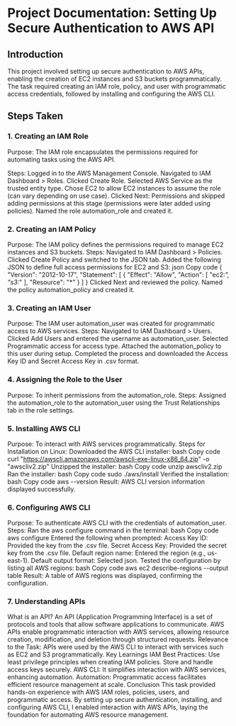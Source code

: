 # Project Documentation: Setting Up Secure Authentication to AWS API

## Introduction
This project involved setting up secure authentication to AWS APIs, enabling the creation of EC2 instances and S3 buckets programmatically. The task required creating an IAM role, policy, and user with programmatic access credentials, followed by installing and configuring the AWS CLI.

## Steps Taken
###  1. Creating an IAM Role
Purpose: The IAM role encapsulates the permissions required for automating tasks using the AWS API.

Steps:
Logged in to the AWS Management Console.
Navigated to IAM Dashboard > Roles.
Clicked Create Role.
Selected AWS Service as the trusted entity type.
Chose EC2 to allow EC2 instances to assume the role (can vary depending on use case).
Clicked Next: Permissions and skipped adding permissions at this stage (permissions were later added using policies).
Named the role automation_role and created it.

### 2. Creating an IAM Policy
Purpose: The IAM policy defines the permissions required to manage EC2 instances and S3 buckets.
Steps:
Navigated to IAM Dashboard > Policies.
Clicked Create Policy and switched to the JSON tab.
Added the following JSON to define full access permissions for EC2 and S3:
json
Copy code
{
  "Version": "2012-10-17",
  "Statement": [
    {
      "Effect": "Allow",
      "Action": [
        "ec2:*",
        "s3:*"
      ],
      "Resource": "*"
    }
  ]
}
Clicked Next and reviewed the policy.
Named the policy automation_policy and created it.

### 3. Creating an IAM User
Purpose: The IAM user automation_user was created for programmatic access to AWS services.
Steps:
Navigated to IAM Dashboard > Users.
Clicked Add Users and entered the username as automation_user.
Selected Programmatic access for access type.
Attached the automation_policy to this user during setup.
Completed the process and downloaded the Access Key ID and Secret Access Key in .csv format.

### 4. Assigning the Role to the User
Purpose: To inherit permissions from the automation_role.
Steps:
Assigned the automation_role to the automation_user using the Trust Relationships tab in the role settings.

### 5. Installing AWS CLI
Purpose: To interact with AWS services programmatically.
Steps for Installation on Linux:
Downloaded the AWS CLI installer:
bash
Copy code
curl "https://awscli.amazonaws.com/awscli-exe-linux-x86_64.zip" -o "awscliv2.zip"
Unzipped the installer:
bash
Copy code
unzip awscliv2.zip
Ran the installer:
bash
Copy code
sudo ./aws/install
Verified the installation:
bash
Copy code
aws --version
Result: AWS CLI version information displayed successfully.

### 6. Configuring AWS CLI
Purpose: To authenticate AWS CLI with the credentials of automation_user.
Steps:
Ran the aws configure command in the terminal:
bash
Copy code
aws configure
Entered the following when prompted:
Access Key ID: Provided the key from the .csv file.
Secret Access Key: Provided the secret key from the .csv file.
Default region name: Entered the region (e.g., us-east-1).
Default output format: Selected json.
Tested the configuration by listing all AWS regions:
bash
Copy code
aws ec2 describe-regions --output table
Result: A table of AWS regions was displayed, confirming the configuration.

### 7. Understanding APIs
What is an API?
An API (Application Programming Interface) is a set of protocols and tools that allow software applications to communicate.
AWS APIs enable programmatic interaction with AWS services, allowing resource creation, modification, and deletion through structured requests.
Relevance to the Task:
APIs were used by the AWS CLI to interact with services such as EC2 and S3 programmatically.
Key Learnings
IAM Best Practices:
Use least privilege principles when creating IAM policies.
Store and handle access keys securely.
AWS CLI:
It simplifies interaction with AWS services, enhancing automation.
Automation:
Programmatic access facilitates efficient resource management at scale.
Conclusion
This task provided hands-on experience with AWS IAM roles, policies, users, and programmatic access. By setting up secure authentication, installing, and configuring AWS CLI, I enabled interaction with AWS APIs, laying the foundation for automating AWS resource management.